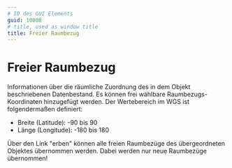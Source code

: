 ```yaml
---
# ID des GUI Elements
guid: 10008
# title, used as window title
title: Freier Raumbezug 
---
```


# Freier Raumbezug 

Informationen über die räumliche Zuordnung des in dem Objekt beschriebenen Datenbestand. Es können frei wählbare Raumbezugs-Koordinaten hinzugefügt werden. Der Wertebereich im WGS ist folgendermaßen definiert: <ul><li>Breite (Latitude): -90 bis 90</li><li>Länge (Longitude): -180 bis 180</li></ul>Über den Link "erben" können alle freien Raumbezüge des übergeordneten Objektes übernommen werden. Dabei werden nur neue Raumbezüge übernommen!

